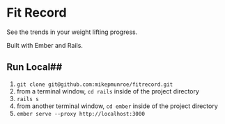Fit Record
==========

See the trends in your weight lifting progress.

Built with Ember and Rails.

## Run Local##
1. `git clone git@github.com:mikepmunroe/fitrecord.git`
2. from a terminal window, `cd rails` inside of the project directory
3. `rails s`
4. from another terminal window, `cd ember` inside of the project directory
5. `ember serve --proxy http://localhost:3000`
